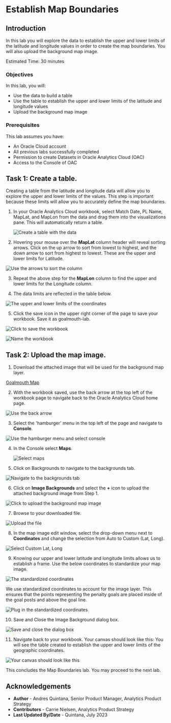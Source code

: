# Establish Map Boundaries

## Introduction

In this lab you will explore the data to establish the upper and lower limits of the latitude and longitude values in order to create the map boundaries. You will also upload the background map image. 

Estimated Time: 30 minutes

### Objectives

In this lab, you will:
* Use the data to build a table 
* Use the table to establish the upper and lower limits of the latitude and longitude values
* Upload the background map image

### Prerequisites

This lab assumes you have:
* An Oracle Cloud account
* All previous labs successfully completed
* Permission to create Datasets in Oracle Analytics Cloud (OAC)
* Access to the Console of OAC

## Task 1: Create a table.
Creating a table from the latitude and longitude data will allow you to explore the upper and lower limits of the values. This step is important because these limits will allow you to accurately define the map boundaries. 

1. In your Oracle Analytics Cloud workbook, select Match Date, PL Name, MapLat, and MapLon from the data and drag them into the visualizations pane. This will automatically return a table. 

	![Create a table with the data](images/create-table1.png)

2. Hovering your mouse over the **MapLat** column header will reveal sorting arrows. Click on the up arrow to sort from lowest to highest, and the down arrow to sort from highest to lowest. These are the upper and lower limits for Latitude. 

  ![Use the arrows to sort the column](images/create-table2.png)

3. Repeat the above step for the **MapLon** column to find the upper and lower limits for the Longitude column. 

4. The data limits are reflected in the table below. 

  ![The upper and lower limits of the coordinates](images/table-output1.png)
  
5. Click the save icon in the upper right corner of the page to save your workbook. Save it as goalmouth-lab.

  ![Click to save the workbook](images/create-table3.png)

  ![Name the workbook](images/save-workbook1.png)

## Task 2: Upload the map image.

1. Download the attached image that will be used for the background map layer. 

  [Goalmouth Map](files/pl-goalmouth.png)

2. With the workbook saved, use the back arrow at the top left of the workbook page to navigate back to the Oracle Analytics Cloud home page. 

  ![Use the back arrow](images/map-navigate1.png)

3. Select the 'hamburger' menu in the top left of the page and navigate to **Console**.

  ![Use the hamburger menu and select console](images/map-navigate2.png)

4. In the Console select **Maps**. 

	![Select maps](images/map-navigate3.png)

5. Click on Backgrounds to navigate to the backgrounds tab. 

  ![Navigate to the backgrounds tab](images/map-navigate4.png)

6. Click on **Image Backgrounds** and select the **+** icon to upload the attached background image from Step 1. 

  ![Click to upload the background map image](images/map-navigate5.png)

7. Browse to your downloaded file.

  ![Upload the file](images/map-navigate6.png)

8. In the map image edit window, select the drop-down menu next to **Coordinates** and change the selection from Auto to Custom (Lat, Long).

  ![Select Custom Lat, Long](images/map-navigate7.png)

9. Knowing our upper and lower latitude and longitude limits allows us to establish a frame. Use the below coordinates to standardize your map image. 

  ![The standardized coordinates](images/table-output2.png)

We use standardized coordinates to account for the image layer. This ensures that the points representing the penalty goals are placed inside of the goal posts and above the goal line. 

  ![Plug in the standardized coordinates](images/map-navigate8.png)

10. Save and Close the Image Background dialog box. 

  ![Save and close the dialog box](images/map-navigate9.png)

11. Navigate back to your workbook. Your canvas should look like this: You will see the table created to establish the upper and lower limits of the geographic coordinates. 

  ![Your canvas should look like this](images/canvas-status1.png)


This concludes the Map Boundaries lab. You may proceed to the next lab.


## Acknowledgements
* **Author** - Andres Quintana, Senior Product Manager, Analytics Product Strategy
* **Contributors** -  Carrie Nielsen, Analytics Product Strategy
* **Last Updated By/Date** - Quintana, July 2023
